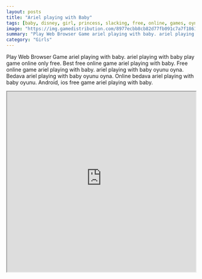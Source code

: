 ```yaml
---
layout: posts
title: "Ariel playing with Baby"
tags: [baby, disney, girl, princess, slacking, free, online, games, oyna, game, free, games, play, play, games]
image: "https://img.gamedistribution.com/8977ecbb8cb82d77fb091c7a7f186163.jpg"
summary: "Play Web Browser Game ariel playing with baby. ariel playing with baby play game online only free. Best free online game ariel playing with baby. Free online game ariel playing with baby. ariel playing with baby oyunu oyna. Bedava ariel playing with baby oyunu oyna. Online bedava ariel playing with baby oyunu. Android, ios free game ariel playing with baby."
category: "Girls"
---
```


Play Web Browser Game ariel playing with baby. ariel playing with baby play game online only free. Best free online game ariel playing with baby. Free online game ariel playing with baby. ariel playing with baby oyunu oyna. Bedava ariel playing with baby oyunu oyna. Online bedava ariel playing with baby oyunu. Android, ios free game ariel playing with baby.

<iframe width="100%" height="480px;" src="https://flash.gamedistribution.com?game=8977ecbb8cb82d77fb091c7a7f186163"></iframe>